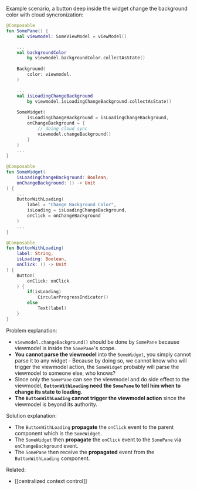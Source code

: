 Example scenario, a button deep inside the widget change the background color with cloud syncronization:
```kotlin
@Composable
fun SomePane() {
	val viewmodel: SomeViewModel = viewModel()

	...
	val backgroundColor 
		by viewmodel.backgroundColor.collectAsState()
		
	Background(
		color: viewmodel.
	)

	...
	val isLoadingChangeBackground 
		by viewmodel.isLoadingChangeBackground.collectAsState()
		
	SomeWidget(
		isLoadingChangeBackground = isLoadingChangeBackground,
		onChangeBackground = {
			// doing cloud sync
			viewmodel.changeBackground()
		}
	)
	...
}

@Composable
fun SomeWidget(
	isLoadingChangeBackground: Boolean,
	onChangeBackground: () -> Unit
) {
	...
	ButtonWithLoading(
		label = "Change Background Color",
		isLoading = isLoadingChangeBackground,
		onClick = onChangeBackground
	)
	...
}

@Composable
fun ButtonWithLoading(
	label: String,
	isLoading: Boolean,
	onClick: () -> Unit
) {
	Button(
		onClick: onClick
	) {
		if(isLoading)
			CircularProgressIndicator()
		else
			Text(label)
	}
}
```

Problem explanation:
- `viewmodel.changeBackground()` should be done by `SomePane` because viewmodel is inside the `SomePane`'s scope.
- **You cannot parse the viewmodel** into the `SomeWidget`, you simply cannot parse it to any widget - Because by doing so, we cannot know who will trigger the viewmodel action, the `SomeWidget` probably will parse the viewmodel to someone else, who knows?
- Since only the `SomePane` can see the viewmodel and do side effect to the viewmodel, **`ButtonWithLoading` need the `SomePane` to tell him when to change its state to loading**.
- **The `ButtonWithLoading` cannot trigger the viewmodel action** since the viewmodel is beyond its authority. 

Solution explanation:
- The `ButtonWithLoading` **propagate** the `onClick` event to the parent component which is the `SomeWidget`.
- The `SomeWidget` then **propagate** the `onClick` event to the `SomePane` via `onChangeBackground` event.
- The `SomePane` then receive the **propagated** event from the `ButtonWithLoading` component.

Related:
- [[centralized context control]]